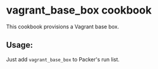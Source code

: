 # vagrant_base_box cookbook

This cookbook provisions a Vagrant base box.

## Usage:

Just add `vagrant_base_box` to Packer's run list.
